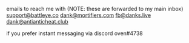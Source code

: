 emails to reach me with (NOTE: these are forwarded to my main inbox)
support@battleye.co
dank@mortifiers.com
fb@danks.live
dank@antianticheat.club

if you prefer instant messaging via discord
oven#4738
